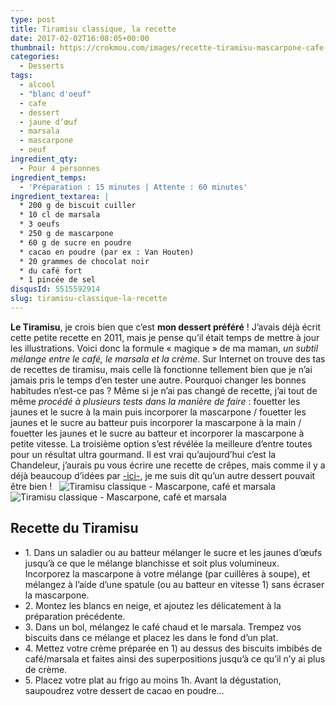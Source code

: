 ```yaml
---
type: post
title: Tiramisu classique, la recette
date: 2017-02-02T16:08:05+00:00
thumbnail: https://crokmou.com/images/recette-tiramisu-mascarpone-cafe-crokmou-blog-cuisine-voyage-belgique-1_sj0f5k.jpg
categories:
  - Desserts
tags:
  - alcool
  - "blanc d'oeuf"
  - cafe
  - dessert
  - jaune d’œuf
  - marsala
  - mascarpone
  - oeuf
ingredient_qty:
  - Pour 4 personnes
ingredient_temps:
  - 'Préparation : 15 minutes | Attente : 60 minutes'
ingredient_textarea: |
  * 200 g de biscuit cuiller
  * 10 cl de marsala
  * 3 oeufs
  * 250 g de mascarpone
  * 60 g de sucre en poudre
  * cacao en poudre (par ex : Van Houten)
  * 20 grammes de chocolat noir
  * du café fort
  * 1 pincée de sel
disqusId: 5515592914
slug: tiramisu-classique-la-recette
---
```


**Le Tiramisu**, je crois bien que c’est **mon dessert préféré** ! J’avais déjà écrit cette petite recette en 2011, mais je pense qu’il était temps de mettre à jour les illustrations. Voici donc la formule « magique » de ma maman, _un subtil mélange entre le café, le marsala et la crème_. Sur Internet on trouve des tas de recettes de tiramisu, mais celle là fonctionne tellement bien que je n’ai jamais pris le temps d’en tester une autre. Pourquoi changer les bonnes habitudes n’est-ce pas ? Même si je n’ai pas changé de recette, j’ai tout de même _procédé à plusieurs tests dans la manière de faire_ : fouetter les jaunes et le sucre à la main puis incorporer la mascarpone / fouetter les jaunes et le sucre au batteur puis incorporer la mascarpone à la main / fouetter les jaunes et le sucre au batteur et incorporer la mascarpone à petite vitesse. La troisième option s’est révélée la meilleure d’entre toutes pour un résultat ultra gourmand. Il est vrai qu’aujourd’hui c’est la Chandeleur, j’aurais pu vous écrire une recette de crêpes, mais comme il y a déjà beaucoup d’idées par [-ici-](http://www.crokmou.com/tag/chandeleur), je me suis dit qu’un autre dessert pouvait être bien !   ![Tiramisu classique - Mascarpone, café et marsala](https://crokmou.com/images/recette-tiramisu-mascarpone-cafe-crokmou-blog-cuisine-voyage-belgique-1_sj0f5k.jpg)![Tiramisu classique - Mascarpone, café et marsala](https://crokmou.com/images/recette-tiramisu-mascarpone-cafe-crokmou-blog-cuisine-voyage-belgique-3_bciaqh.jpg)

## **Recette du Tiramisu**

* 1\. Dans un saladier ou au batteur mélanger le sucre et les jaunes d’œufs jusqu’à ce que le mélange blanchisse et soit plus volumineux. Incorporez la mascarpone à votre mélange (par cuillères à soupe), et mélangez à l’aide d’une spatule (ou au batteur en vitesse 1) sans écraser la mascarpone.
* 2\. Montez les blancs en neige, et ajoutez les délicatement à la préparation précédente.
* 3\. Dans un bol, mélangez le café chaud et le marsala. Trempez vos biscuits dans ce mélange et placez les dans le fond d’un plat.
* 4\. Mettez votre crème préparée en 1) au dessus des biscuits imbibés de café/marsala et faites ainsi des superpositions jusqu’à ce qu’il n’y ai plus de crème.
* 5\. Placez votre plat au frigo au moins 1h. Avant la dégustation, saupoudrez votre dessert de cacao en poudre…